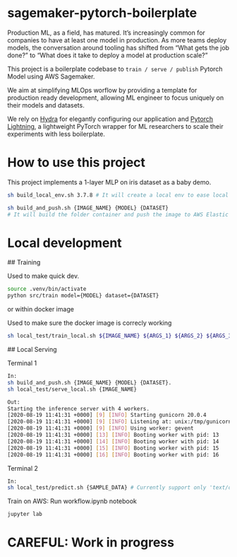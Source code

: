 # sagemaker-pytorch-boilerplate

Production ML, as a field, has matured. It’s increasingly common for companies to have at least one model in production. As more teams deploy models, the conversation around tooling has shifted from “What gets the job done?” to “What does it take to deploy a model at production scale?”

This project is a boilerplate codebase to `train / serve / publish` Pytorch Model using AWS Sagemaker.

We aim at simplifying MLOps worflow by providing a template for production ready development, allowing ML engineer to focus uniquely on their models and datasets. 

We rely on [Hydra](https://hydra.cc) for elegantly configuring our application and [Pytorch Lightning](https://pytorch-lightning.readthedocs.io/en/latest/), a lightweight PyTorch wrapper for ML researchers to scale their experiments with less boilerplate.

# How to use this project

This project implements a 1-layer MLP on iris dataset as a baby demo.

```bash
sh build_local_env.sh 3.7.8 # It will create a local env to ease local dev
```

```bash
sh build_and_push.sh {IMAGE_NAME} {MODEL} {DATASET}
# It will build the folder container and push the image to AWS Elastic Container Registry (ECR)
```

# Local development

## Training

Used to make quick dev.

```bash
source .venv/bin/activate
python src/train model={MODEL} dataset={DATASET}
```

or within docker image

Used to make sure the docker image is correcly working

```bash
sh local_test/train_local.sh ${IMAGE_NAME} ${ARGS_1} ${ARGS_2} ${ARGS_3} ...
```

## Local Serving

Terminal 1
```bash 
In:
sh build_and_push.sh {IMAGE_NAME} {MODEL} {DATASET}.
sh local_test/serve_local.sh {IMAGE_NAME}
```

``` bash
Out:
Starting the inference server with 4 workers.
[2020-08-19 11:41:31 +0000] [9] [INFO] Starting gunicorn 20.0.4
[2020-08-19 11:41:31 +0000] [9] [INFO] Listening at: unix:/tmp/gunicorn.sock (9)
[2020-08-19 11:41:31 +0000] [9] [INFO] Using worker: gevent
[2020-08-19 11:41:31 +0000] [13] [INFO] Booting worker with pid: 13
[2020-08-19 11:41:31 +0000] [14] [INFO] Booting worker with pid: 14
[2020-08-19 11:41:31 +0000] [15] [INFO] Booting worker with pid: 15
[2020-08-19 11:41:31 +0000] [16] [INFO] Booting worker with pid: 16
```

Terminal 2
```bash 
In:
sh local_test/predict.sh {SAMPLE_DATA} # Currently support only 'text/csv'
```


Train on AWS:
Run workflow.ipynb notebook

```
jupyter lab
```

# CAREFUL: Work in progress
